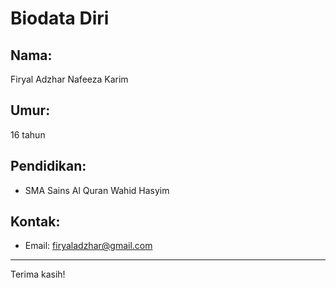 # Biodata Diri

## Nama:
Firyal Adzhar Nafeeza Karim

## Umur:
16 tahun

## Pendidikan:
- SMA Sains Al Quran Wahid Hasyim

## Kontak:
- Email: firyaladzhar@gmail.com

---

Terima kasih!

